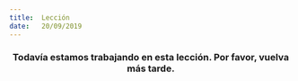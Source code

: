 ```yaml
---
title:  Lección
date:   20/09/2019
---
```


### <center>Todavía estamos trabajando en esta lección. Por favor, vuelva más tarde.</center>